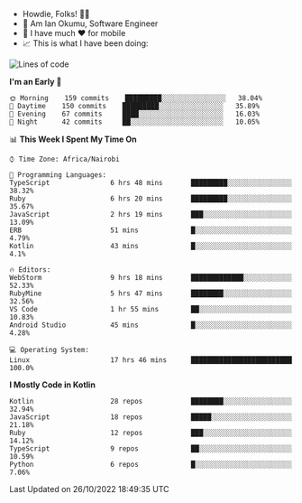 
* Howdie, Folks! 👋🤓
* 🤪 Am Ian Okumu, Software Engineer
* 📱 I have much ❤️ for mobile
* 📈 This is what I have been doing:
  
<!-- <a href="https://otsembo.github.io/OtsemboPortfolio/" style="margin-right:.5%; margin-top=.5%;">
  <img align="center" src="https://github-readme-stats.vercel.app/api/top-langs/?username=otsembo&layout=compact" />
</a> -->

<!--START_SECTION:waka-->
![Lines of code](https://img.shields.io/badge/From%20Hello%20World%20I%27ve%20Written-785%20Thousand%20lines%20of%20code-blue)

**I'm an Early 🐤** 

```text
🌞 Morning    159 commits    █████████░░░░░░░░░░░░░░░░   38.04% 
🌆 Daytime    150 commits    █████████░░░░░░░░░░░░░░░░   35.89% 
🌃 Evening    67 commits     ████░░░░░░░░░░░░░░░░░░░░░   16.03% 
🌙 Night      42 commits     ██░░░░░░░░░░░░░░░░░░░░░░░   10.05%

```


📊 **This Week I Spent My Time On** 

```text
⌚︎ Time Zone: Africa/Nairobi

💬 Programming Languages: 
TypeScript               6 hrs 48 mins       █████████░░░░░░░░░░░░░░░░   38.32% 
Ruby                     6 hrs 20 mins       █████████░░░░░░░░░░░░░░░░   35.67% 
JavaScript               2 hrs 19 mins       ███░░░░░░░░░░░░░░░░░░░░░░   13.09% 
ERB                      51 mins             █░░░░░░░░░░░░░░░░░░░░░░░░   4.79% 
Kotlin                   43 mins             █░░░░░░░░░░░░░░░░░░░░░░░░   4.1%

🔥 Editors: 
WebStorm                 9 hrs 18 mins       █████████████░░░░░░░░░░░░   52.33% 
RubyMine                 5 hrs 47 mins       ████████░░░░░░░░░░░░░░░░░   32.56% 
VS Code                  1 hr 55 mins        ██░░░░░░░░░░░░░░░░░░░░░░░   10.83% 
Android Studio           45 mins             █░░░░░░░░░░░░░░░░░░░░░░░░   4.28%

💻 Operating System: 
Linux                    17 hrs 46 mins      █████████████████████████   100.0%

```

**I Mostly Code in Kotlin** 

```text
Kotlin                   28 repos            ████████░░░░░░░░░░░░░░░░░   32.94% 
JavaScript               18 repos            █████░░░░░░░░░░░░░░░░░░░░   21.18% 
Ruby                     12 repos            ███░░░░░░░░░░░░░░░░░░░░░░   14.12% 
TypeScript               9 repos             ██░░░░░░░░░░░░░░░░░░░░░░░   10.59% 
Python                   6 repos             █░░░░░░░░░░░░░░░░░░░░░░░░   7.06%

```



 Last Updated on 26/10/2022 18:49:35 UTC
<!--END_SECTION:waka-->

<br />
<br />
<br />
<br />
<br />
  
  </div>
<!---
otsembo/otsembo is a ✨ special ✨ repository because its `README.md` (this file) appears on your GitHub profile.
You can click the Preview link to take a look at your changes.
--->
